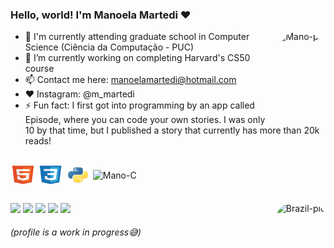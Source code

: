 ### Hello, world! I'm Manoela Martedi ❤️

<img align="right" alt="Mano-pic" height="150" style="border-radius:50px;" src="https://cdn.picrew.me/shareImg/org/202301/338224_yc7l5byE.png">


- 🔭 I'm currently attending graduate school in Computer Science (Ciência da Computação - PUC)
- 🌱 I’m currently working on completing Harvard's CS50 course
- 📫 Contact me here: manoelamartedi@hotmail.com
- ❤️ Instagram: @m_martedi
- ⚡ Fun fact: I first got into programming by an app called Episode, where you can code your own stories. I was only 10 by that time, but I published a story that currently has more than 20k reads!

<div style="display: inline_block"><br>
  <img align="center" alt="Mano-HTML" height="30" width="40" src="https://raw.githubusercontent.com/devicons/devicon/master/icons/html5/html5-original.svg">
  <img align="center" alt="Mano-CSS" height="30" width="40" src="https://raw.githubusercontent.com/devicons/devicon/master/icons/css3/css3-original.svg">
  <img align="center" alt="Mano-Python" height="30" width="40" src="https://raw.githubusercontent.com/devicons/devicon/master/icons/python/python-original.svg">
  <img align="center" alt="Mano-C" height="30" width="40" src="https://cdn.jsdelivr.net/gh/devicons/devicon/icons/c/c-original.svg">
</div>

  ##

<div> 
  <a href="https://www.youtube.com/@manomartedi" target="_blank"><img src="https://img.shields.io/badge/YouTube-FF0000?style=for-the-badge&logo=youtube&logoColor=white" target="_blank"></a>
  <a href="https://instagram.com/m_martedi" target="_blank"><img src="https://img.shields.io/badge/-Instagram-%23E4405F?style=for-the-badge&logo=instagram&logoColor=white" target="_blank"></a>
 <a href="https://www.linkedin.com/in/manoela-martedi-43379a264/" target="_blank"><img src="https://img.shields.io/badge/LinkedIn-0077B5?style=for-the-badge&logo=linkedin&logoColor=white" target="_blank"></a>
 <a href="https://codepen.io/manozita" target="_blank"><img src="https://img.shields.io/badge/Codepen-000000?style=for-the-badge&logo=codepen&logoColor=white" target="_blank"></a> 
 <a href = "mailto:manoelamartedi@hotmail.com"><img src="https://img.shields.io/badge/-send me an email-%23333?style=for-the-badge&logo=gmail&logoColor=white" target="_blank"></a>
 <img align="right" alt="Brazil-pic" height="50" style="border-radius:50px;" src="https://upload.wikimedia.org/wikipedia/commons/0/01/Brazil_flag_300.png">
</div>

###### (profile is a work in progress😅)
 

